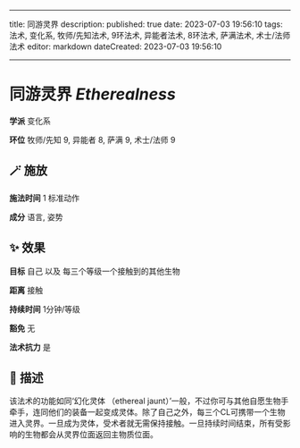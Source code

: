 
---
title: 同游灵界
description: 
published: true
date: 2023-07-03 19:56:10
tags: 法术, 变化系, 牧师/先知法术, 9环法术, 异能者法术, 8环法术, 萨满法术, 术士/法师法术
editor: markdown
dateCreated: 2023-07-03 19:56:10

---

# **同游灵界** *Etherealness*

**学派** 变化系 

**环位** 牧师/先知 9, 异能者 8, 萨满 9, 术士/法师 9

## 🪄 施放

**施法时间** 1 标准动作

**成分** 语言, 姿势

## ✨ 效果 

**目标** 自己 以及 每三个等级一个接触到的其他生物 

**距离** 接触  

**持续时间** 1分钟/等级 

**豁免** 无

**法术抗力** 是

## 📖 描述

该法术的功能如同‘幻化灵体 （ethereal jaunt）’一般，不过你可与其他自愿生物手牵手，连同他们的装备一起变成灵体。除了自己之外，每三个CL可携带一个生物进入灵界。一旦成为灵体，受术者就无需保持接触。一旦持续时间结束，所有受影响的生物都会从灵界位面返回主物质位面。
    